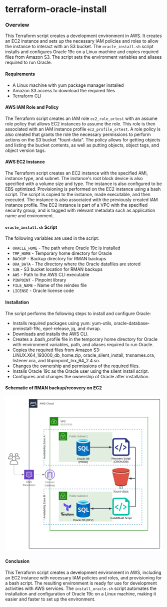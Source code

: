 # terraform-oracle-install

### Overview

This Terraform script creates a development environment in AWS. It creates an EC2 instance and sets up the necessary IAM policies and roles to allow the instance to interact with an S3 bucket. The `oracle_install.sh` script installs and configures Oracle 19c on a Linux machine and copies required files from Amazon S3. The script sets the environment variables and aliases required to run Oracle.

#### Requirements

- A Linux machine with yum package manager installed
- Amazon S3 access to download the required files
- Terraform CLI

#### AWS IAM Role and Policy

The Terraform script creates an IAM role `ec2_role_ortest` with an assume role policy that allows EC2 instances to assume the role. This role is then associated with an IAM instance profile `ec2_profile_ortest`. A role policy is also created that grants the role the necessary permissions to perform actions on the S3 bucket "fount-data". The policy allows for getting objects and listing the bucket contents, as well as putting objects, object tags, and object version tags.

#### AWS EC2 Instance

The Terraform script creates an EC2 instance with the specified AMI, instance type, and subnet. The instance's root block device is also specified with a volume size and type. The instance is also configured to be EBS optimized. Provisioning is performed on the EC2 instance using a bash script. The script is copied to the instance, made executable, and then executed. The instance is also associated with the previously created IAM instance profile. The EC2 instance is part of a VPC with the specified security group, and is tagged with relevant metadata such as application name and environment.

#### `oracle_install.sh` Script

The following variables are used in the script:

- `ORACLE_HOME` - The path where Oracle 19c is installed
- `TMP_HOME` - Temporary home directory for Oracle
- `BACKUP` - Backup directory for RMAN backups
- `ORA_DATA` - The directory where the Oracle datafiles are stored
- `S3B` - S3 bucket location for RMAN backups
- `AWS` - Path to the AWS CLI executable
- `PINPOINT` - Pinpoint library
- `FILE_NAME` - Name of the reindex file
- `LICENSE` - Oracle license code

#### Installation

The script performs the following steps to install and configure Oracle:

- Installs required packages using yum: yum-utils, oracle-database-preinstall-19c, epel-release, jq, and rlwrap.
- Downloads and installs the AWS CLI.
- Creates a .bash_profile file in the temporary home directory for Oracle with environment variables, path, and aliases required to run Oracle.
- Copies the required files from Amazon S3: LINUX.X64_193000_db_home.zip, oracle_silent_install, tnsnames.ora, listener.ora, and libpinpoint_lnx_64_2.4.so.
- Changes the ownership and permissions of the required files.
- Installs Oracle 19c as the Oracle user using the silent install script.
- Configures and changes the ownership of Oracle after installation.

#### Schematic of RMAN backup/recovery on EC2

![oracle_ec2](aws_ec2_oracle_recovery_backup.svg)

#### Conclusion

This Terraform script creates a development environment in AWS, including an EC2 instance with necessary IAM policies and roles, and provisioning for a bash script. The resulting environment is ready for use for development activities with AWS services. The `install_oracle.sh` script automates the installation and configuration of Oracle 19c on a Linux machine, making it easier and faster to set up the environment.
